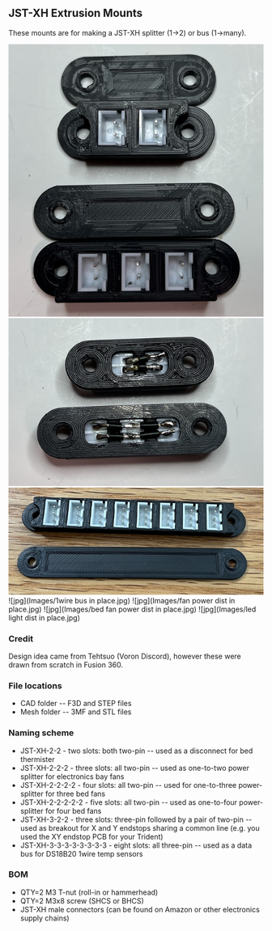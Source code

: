 ## JST-XH Extrusion Mounts

These mounts are for making a JST-XH splitter (1->2) or bus (1->many).

![jpg](Images/JST-XH-connectors.jpg)
![jpg](Images/JST-XH-connectors-bottom.jpg)
![jpg](Images/JST-XH-3-3-3-3-3-3-3-3.jpg)
![jpg](Images/1wire bus in place.jpg)
![jpg](Images/fan power dist in place.jpg)
![jpg](Images/bed fan power dist in place.jpg)
![jpg](Images/led light dist in place.jpg)

### Credit
Design idea came from Tehtsuo (Voron Discord), however these were drawn from scratch in Fusion 360.

### File locations
- CAD folder -- F3D and STEP files
- Mesh folder -- 3MF and STL files

### Naming scheme
- JST-XH-2-2 - two slots: both two-pin -- used as a disconnect for bed thermister
- JST-XH-2-2-2 - three slots: all two-pin -- used as one-to-two power splitter for electronics bay fans
- JST-XH-2-2-2-2 - four slots: all two-pin -- used for one-to-three power-splitter for three bed fans
- JST-XH-2-2-2-2-2 - five slots: all two-pin -- used as one-to-four power-splitter for four bed fans
- JST-XH-3-2-2 - three slots: three-pin followed by a pair of two-pin -- used as breakout for X and Y endstops sharing a common line (e.g. you used the XY endstop PCB for your Trident)
- JST-XH-3-3-3-3-3-3-3-3 - eight slots: all three-pin -- used as a data bus for DS18B20 1wire temp sensors

### BOM
- QTY=2 M3 T-nut (roll-in or hammerhead)
- QTY=2 M3x8 screw (SHCS or BHCS)
- JST-XH male connectors (can be found on Amazon or other electronics supply chains)
